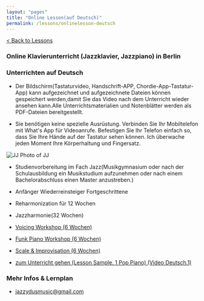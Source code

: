 ```yaml
---
layout: "pages"
title: "Online Lesson(auf Deutsch)"
permalink: /lessons/onlinelesson-deutsch
---
```

<a href="/lessons">< Back to Lessons</a>

### Online Klavierunterricht (Jazzklavier, Jazzpiano) in Berlin 
### Unterrichten auf Deutsch

- Der Bildschirm(Tastaturvideo, Handschrift-APP, Chordie-App-Tastatur-App) kann aufgezeichnet und aufgezeichnete Dateien können gespeichert werden,damit Sie das Video nach dem Unterricht wieder ansehen kann.Alle Unterrichtsmaterialien und Notenblätter werden als PDF-Dateien bereitgestellt.

- Sie benötigen keine spezielle Ausrüstung. Verbinden Sie Ihr Mobiltelefon mit What's App für Videoanrufe. Befestigen Sie Ihr Telefon einfach so, dass Sie Ihre Hände auf der Tastatur sehen können. Ich überwache jeden Moment Ihre Körperhaltung und Fingersatz.

<img src="https://jjmusic-online.github.io/assets/images/Lessonshot.png" 
alt="JJ Photo of JJ"
	title="Photo of JJ" style="min-width: 150px" />
- Studienvorbereitung im Fach Jazz(Musikgymnasium oder nach der Schulausbildung ein Musikstudium aufzunehmen oder nach einem Bachelorabschluss einen Master anzustreben.)

- Anfänger Wiederreinsteiger Fortgeschrittene

- Reharmonization für 12 Wochen

- Jazzharmonie(32 Wochen)

- <a href="/lessons/essential-voicings-deutsch">Voicing Workshop (6 Wochen)
- <a href="/lessons/essential-funkdeutsch">Funk Piano Workshop (6 Wochen)
- <a href="/lessons/essential-scale-deutsch"> Scale & Improvisation (6 Wochen)

- zum Unterricht gehen (Lesson Sample. 1 Pop Piano)
    <a href="https://youtu.be/jDeisctXh1c" target="_blank"> (Video Deutsch.1)</a>


### Mehr Infos & Lernplan
- jazzydusmusic@gmail.com